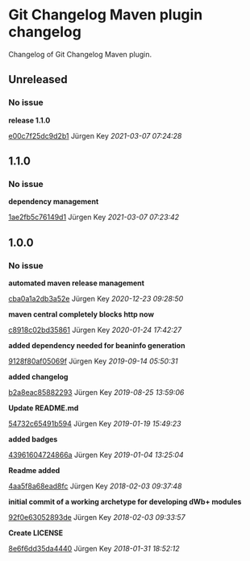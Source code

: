 # Git Changelog Maven plugin changelog

Changelog of Git Changelog Maven plugin.

## Unreleased
### No issue

**release 1.1.0**


[e00c7f25dc9d2b1](https://github.com/elbosso/dWb_custom_modules_archetype/commit/e00c7f25dc9d2b1) Jürgen Key *2021-03-07 07:24:28*


## 1.1.0
### No issue

**dependency management**


[1ae2fb5c76149d1](https://github.com/elbosso/dWb_custom_modules_archetype/commit/1ae2fb5c76149d1) Jürgen Key *2021-03-07 07:23:42*


## 1.0.0
### No issue

**automated maven release management**


[cba0a1a2db3a52e](https://github.com/elbosso/dWb_custom_modules_archetype/commit/cba0a1a2db3a52e) Jürgen Key *2020-12-23 09:28:50*

**maven central completely blocks http now**


[c8918c02bd35861](https://github.com/elbosso/dWb_custom_modules_archetype/commit/c8918c02bd35861) Jürgen Key *2020-01-24 17:42:27*

**added dependency needed for beaninfo generation**


[9128f80af05069f](https://github.com/elbosso/dWb_custom_modules_archetype/commit/9128f80af05069f) Jürgen Key *2019-09-14 05:50:31*

**added changelog**


[b2a8eac85882293](https://github.com/elbosso/dWb_custom_modules_archetype/commit/b2a8eac85882293) Jürgen Key *2019-08-25 13:59:06*

**Update README.md**


[54732c65491b594](https://github.com/elbosso/dWb_custom_modules_archetype/commit/54732c65491b594) Jürgen Key *2019-01-19 15:49:23*

**added badges**


[43961604724866a](https://github.com/elbosso/dWb_custom_modules_archetype/commit/43961604724866a) Jürgen Key *2019-01-04 13:25:04*

**Readme added**


[4aa5f8a68ead8fc](https://github.com/elbosso/dWb_custom_modules_archetype/commit/4aa5f8a68ead8fc) Jürgen Key *2018-02-03 09:37:48*

**initial commit of a working archetype for developing dWb+ modules**


[92f0e63052893de](https://github.com/elbosso/dWb_custom_modules_archetype/commit/92f0e63052893de) Jürgen Key *2018-02-03 09:33:57*

**Create LICENSE**


[8e6f6dd35da4440](https://github.com/elbosso/dWb_custom_modules_archetype/commit/8e6f6dd35da4440) Jürgen Key *2018-01-31 18:52:12*


